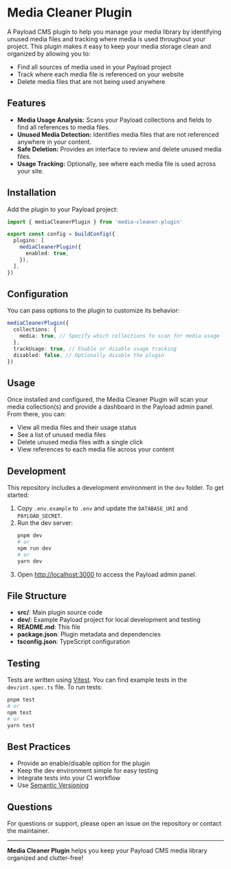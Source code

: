 # Media Cleaner Plugin

A Payload CMS plugin to help you manage your media library by identifying unused media files and tracking where media is used throughout your project. This plugin makes it easy to keep your media storage clean and organized by allowing you to:

- Find all sources of media used in your Payload project
- Track where each media file is referenced on your website
- Delete media files that are not being used anywhere

## Features

- **Media Usage Analysis:** Scans your Payload collections and fields to find all references to media files.
- **Unused Media Detection:** Identifies media files that are not referenced anywhere in your content.
- **Safe Deletion:** Provides an interface to review and delete unused media files.
- **Usage Tracking:** Optionally, see where each media file is used across your site.

## Installation

Add the plugin to your Payload project:

```ts
import { mediaCleanerPlugin } from 'media-cleaner-plugin'

export const config = buildConfig({
  plugins: [
    mediaCleanerPlugin({
      enabled: true,
    }),
  ],
})
```

## Configuration

You can pass options to the plugin to customize its behavior:

```ts
mediaCleanerPlugin({
  collections: {
    media: true, // Specify which collections to scan for media usage
  },
  trackUsage: true, // Enable or disable usage tracking
  disabled: false, // Optionally disable the plugin
})
```

## Usage

Once installed and configured, the Media Cleaner Plugin will scan your media collection(s) and provide a dashboard in the Payload admin panel. From there, you can:

- View all media files and their usage status
- See a list of unused media files
- Delete unused media files with a single click
- View references to each media file across your content

## Development

This repository includes a development environment in the `dev` folder. To get started:

1. Copy `.env.example` to `.env` and update the `DATABASE_URI` and `PAYLOAD_SECRET`.
2. Run the dev server:
   ```bash
   pnpm dev
   # or
   npm run dev
   # or
   yarn dev
   ```
3. Open [http://localhost:3000](http://localhost:3000) to access the Payload admin panel.

## File Structure

- **src/**: Main plugin source code
- **dev/**: Example Payload project for local development and testing
- **README.md**: This file
- **package.json**: Plugin metadata and dependencies
- **tsconfig.json**: TypeScript configuration

## Testing

Tests are written using [Vitest](https://vitest.dev/). You can find example tests in the `dev/int.spec.ts` file. To run tests:

```bash
pnpm test
# or
npm test
# or
yarn test
```

## Best Practices

- Provide an enable/disable option for the plugin
- Keep the dev environment simple for easy testing
- Integrate tests into your CI workflow
- Use [Semantic Versioning](https://semver.org/)

## Questions

For questions or support, please open an issue on the repository or contact the maintainer.

---

**Media Cleaner Plugin** helps you keep your Payload CMS media library organized and clutter-free!
